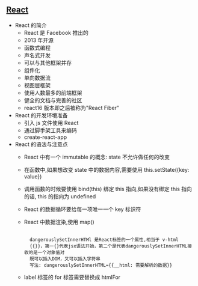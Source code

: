 ## [React](https://www.reactjscn.com/)

- React 的简介
  - React 是 Facebook 推出的
  - 2013 年开源
  - 函数式编程
  - 声名式开发
  - 可以与其他框架并存
  - 组件化
  - 单向数据流
  - 视图层框架
  - 使用人数最多的前端框架
  - 健全的文档与完善的社区
  - react16 版本即之后被称为"React Fiber"
- React 的开发环境准备
  - 引入 js 文件使用 React
  - 通过脚手架工具来编码
  - create-react-app
- React 的语法与注意点
  - React 中有一个 immutable 的概念: state 不允许做任何的改变
  - 在函数中,如果想改变 state 中的数据内容,需要使用 this.setState({key: value})
  - 调用函数的时候要使用 bind(this) 绑定 this 指向,如果没有绑定 this 指向的话, this 的指向为 undefined
  - React 的数据循环要给每一项唯一一个 key 标识符
  - React 中数据渲染,使用 map()
  
    ```

      dangerouslySetInnerHTMl 是React标签的一个属性,相当于 v-html
      {{}}，第一{}代表jsx语法开始，第二个是代表dangerouslySetInnerHTML接收的是一个对象值对
      既可以插入DOM，又可以插入字符串
      写法: dangerouslySetInnerHTML={{__html: 需要解析的数据}}

    ```
  - label 标签的 for 标签需要替换成 htmlFor 